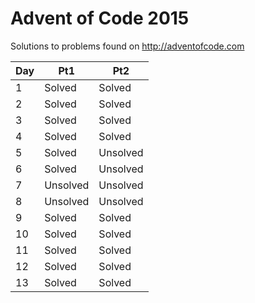 # Advent of Code 2015

Solutions to problems found on http://adventofcode.com


| Day | Pt1    | Pt2    |
|-----|--------|--------|
| 1   | Solved | Solved |
| 2   | Solved | Solved |
| 3   | Solved | Solved |
| 4   | Solved | Solved |
| 5   | Solved | Unsolved |
| 6   | Solved | Unsolved |
| 7   | Unsolved | Unsolved |
| 8   | Unsolved | Unsolved |
| 9   | Solved | Solved |
| 10   | Solved | Solved |
| 11   | Solved | Solved |
| 12   | Solved | Solved |
| 13   | Solved | Solved |
